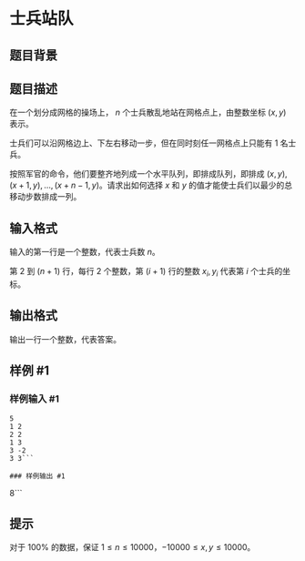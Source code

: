 # 士兵站队

## 题目背景



## 题目描述

在一个划分成网格的操场上， $n$ 个士兵散乱地站在网格点上，由整数坐标 $(x,y)$ 表示。

士兵们可以沿网格边上、下左右移动一步，但在同时刻任一网格点上只能有 1 名士兵。

按照军官的命令，他们要整齐地列成一个水平队列，即排成队列，即排成 $(x,y),(x+1,y),\ldots,(x+n-1,y)$。请求出如何选择 $x$ 和 $y$ 的值才能使士兵们以最少的总移动步数排成一列。

## 输入格式

输入的第一行是一个整数，代表士兵数 $n$。

第 $2$ 到 $(n + 1)$ 行，每行 $2$ 个整数，第 $(i + 1)$ 行的整数 $x_i, y_i$ 代表第 $i$ 个士兵的坐标。

## 输出格式

输出一行一个整数，代表答案。

## 样例 #1

### 样例输入 #1
```
5
1 2
2 2
1 3
3 -2
3 3```

### 样例输出 #1

```
8```

## 提示

对于 $100\%$ 的数据，保证 $1 \leq n \leq 10000$，$-10000 \leq x,y \leq 10000$。
